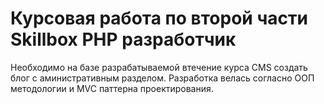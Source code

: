 # Курсовая работа по второй части Skillbox PHP разработчик
Необходимо на базе разрабатываемой втечение курса CMS создать блог с аминистративным разделом. Разработка велась согласно ООП методологии и MVC паттерна проектирования.
